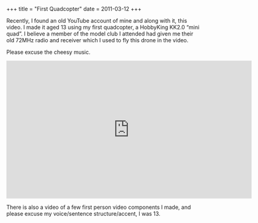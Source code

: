 +++
title = "First Quadcopter"
date = 2011-03-12
+++

Recently, I found an old YouTube account of mine and along with it, this video. I made it aged 13 using my first quadcopter, a HobbyKing KK2.0 “mini quad”. I believe a member of the model club I attended had given me their old 72MHz radio and receiver which I used to fly this drone in the video.

Please excuse the cheesy music.

<p align="center">
<iframe width="640" height="360" frameborder="0"
src="https://www.youtube.com/embed/nLQ8UQstqL8">
</iframe>
</p>

There is also a video of a few first person video components I made, and please excuse my voice/sentence structure/accent, I was 13.
